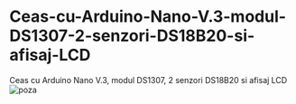 # Ceas-cu-Arduino-Nano-V.3-modul-DS1307-2-senzori-DS18B20-si-afisaj-LCD
Ceas cu Arduino Nano V.3, modul DS1307, 2 senzori DS18B20 si afisaj LCD
![poza](https://3.bp.blogspot.com/-owZTWW0h25E/XLL3T8GeBzI/AAAAAAAABc8/sFlcfemYekQ4brk0kVqEsYesQ7xAvXaKACLcBGAs/s1600/20190414_092746.jpg)
